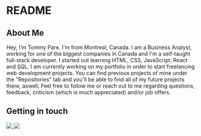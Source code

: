# README
## About Me 
Hey, I’m Tommy Pare. I'm from Montreal, Canada. I am a Business Analyst, working for one of the biggest companies in Canada and I'm a self-taught full-stack developer. I started out learning HTML, CSS, JavaScript, React and SQL. I am currently working on my portfolio in order to start freelancing web development projects. You can find previous projects of mine under the "Repositories" tab and you'll be able to find all of my future projects there, aswell. Feel free to follow me or reach out to me regarding questions, feedback, criticism (which is much appreciated) and/or job offers. 

## Getting in touch
<a href="https://mail.google.com/mail/u/0/?fs=1&to=tommylparegmail.com&su=Ihr+Anliegen&body=Ihre+Nachricht+an+mich&tf=cm">
  <img src="https://img.shields.io/badge/Gmail-D14836?style=for-the-badge&logo=gmail&logoColor=white" />
</a>
<a href="https://www.linkedin.com/in/tommypar%C3%A9/">
  <img src="https://img.shields.io/badge/LinkedIn-0077B5?style=for-the-badge&logo=linkedin&logoColor=white" />
</a>

